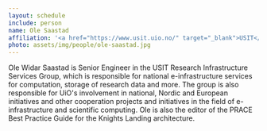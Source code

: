 ```yaml
---
layout: schedule
include: person
name: Ole Saastad
affiliation: '<a href="https://www.usit.uio.no/" target="_blank">USIT</a>'
photo: assets/img/people/ole-saastad.jpg
---
```

Ole Widar Saastad is Senior Engineer in the USIT Research Infrastructure Services Group, which is responsible for national e-infrastructure services for computation, storage of research data and more. The group is also responsible for UiO's involvement in national, Nordic and European initiatives and other cooperation projects and initiatives in the field of e-infrastructure and scientific computing. Ole is also the editor of the PRACE Best Practice Guide for the Knights Landing architecture.

